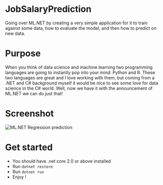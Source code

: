 # JobSalaryPrediction
Going over ML.NET by creating a very simple application for it to train against some data, how to evaluate the model, and then how to predict on new data.

# Purpose
When you think of data science and machine learning two programming languages are going to instantly pop into your mind: Python and R. These two languages are great and I love working with them, but coming from a .NET and C# background myself it would be nice to see some love for data science in the C# world. Well, now we have it with the announcement of ML.NET we can do just that!

# Screenshot
![ML.NET Regression prediction](https://user-images.githubusercontent.com/24621701/43158566-dc6bf170-8f77-11e8-9917-14f5ed0804ab.png)

# Get started 
* You should have .net core 2.0 or above installed
* Run `dotnet restore`
* Run `dotnet run`
* Enjoy !
